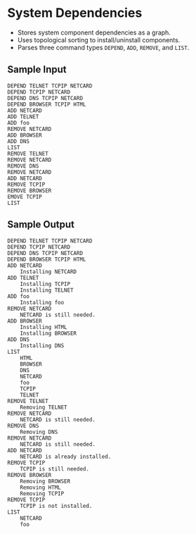 # System Dependencies

* Stores system component dependencies as a graph.
* Uses topological sorting to install/uninstall components.
* Parses three command types `DEPEND`, `ADD`, `REMOVE`, and `LIST`.

## Sample Input
```
DEPEND TELNET TCPIP NETCARD
DEPEND TCPIP NETCARD
DEPEND DNS TCPIP NETCARD
DEPEND BROWSER TCPIP HTML
ADD NETCARD
ADD TELNET
ADD foo
REMOVE NETCARD
ADD BROWSER
ADD DNS
LIST
REMOVE TELNET
REMOVE NETCARD
REMOVE DNS
REMOVE NETCARD
ADD NETCARD
REMOVE TCPIP
REMOVE BROWSER
EMOVE TCPIP
LIST
```
## Sample Output
```
DEPEND TELNET TCPIP NETCARD
DEPEND TCPIP NETCARD
DEPEND DNS TCPIP NETCARD
DEPEND BROWSER TCPIP HTML
ADD NETCARD
    Installing NETCARD
ADD TELNET
    Installing TCPIP
    Installing TELNET
ADD foo
    Installing foo
REMOVE NETCARD
    NETCARD is still needed.
ADD BROWSER
    Installing HTML
    Installing BROWSER
ADD DNS
    Installing DNS
LIST
    HTML
    BROWSER
    DNS
    NETCARD
    foo
    TCPIP
    TELNET
REMOVE TELNET
    Removing TELNET
REMOVE NETCARD
    NETCARD is still needed.
REMOVE DNS
    Removing DNS
REMOVE NETCARD
    NETCARD is still needed.
ADD NETCARD
    NETCARD is already installed.
REMOVE TCPIP
    TCPIP is still needed.
REMOVE BROWSER
    Removing BROWSER
    Removing HTML
    Removing TCPIP
REMOVE TCPIP
    TCPIP is not installed.
LIST
    NETCARD
    foo
```